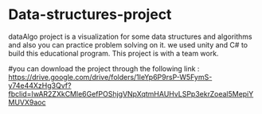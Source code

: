 # Data-structures-project
dataAlgo project is a visualization for some data structures and algorithms and also you can practice problem solving on it.
we used unity and C# to build this educational program.
This project is with a team work.

#you can download the project through the following link : https://drive.google.com/drive/folders/1leYp6P9rsP-W5FymS-y74e44XzHg3Qvf?fbclid=IwAR2ZXkCMle6GefPOShjgVNpXqtmHAUHvLSPp3ekrZoeal5MepiYMUVX9aoc
